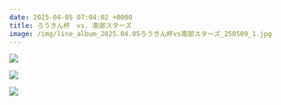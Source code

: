 ```yaml
---
date: 2025-04-05 07:04:02 +0000
title: ろうきん杯　vs. 南部スターズ
image: /img/line_album_2025.04.05ろうきん杯vs南部スターズ_250509_1.jpg
---
```


![](/img/line_album_2025.04.05ろうきん杯vs南部スターズ_250509_3.jpg)

![](/img/line_album_2025.04.05ろうきん杯vs南部スターズ_250509_4.jpg)

![](/img/line_album_2025.04.05ろうきん杯vs南部スターズ_250509_5.jpg)

